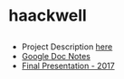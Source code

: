 # haackwell

## 

* Project Description [here](https://github.com/geohackweek/ghw2017/tree/gh-pages/projects/GroundwaterHydrology)
* [Google Doc Notes](https://docs.google.com/document/d/1uwZCiznRmqj8OPPLHV6vrs76mOqoEl1d_TVbTwCsFXc/edit)
* [Final Presentation - 2017](https://docs.google.com/presentation/d/1EkAERIe5UL1TW9O90jE2Gb7SW39Wgaoa86AAMg78kxI/edit?usp=sharing)
